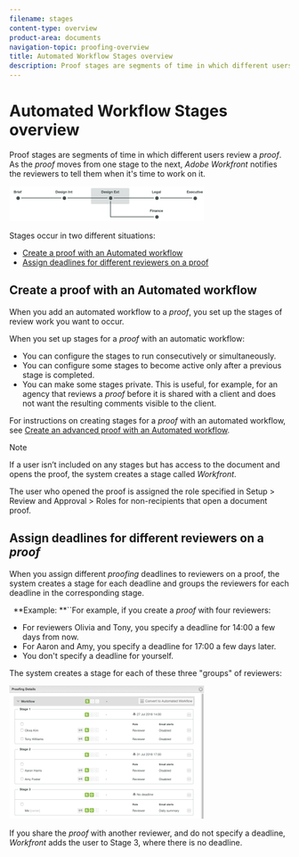 ```yaml
---
filename: stages
content-type: overview
product-area: documents
navigation-topic: proofing-overview
title: Automated Workflow Stages overview
description: Proof stages are segments of time in which different users review a proof. As the proof moves from one stage to the next, Adobe Workfront notifies the reviewers to tell them when it's time to work on it.
---
```


# Automated Workflow Stages overview

Proof stages are segments of time in which different users review a *proof*. As the *proof* moves from one stage to the next, *Adobe Workfront* notifies the reviewers to tell them when it's time to work on it.

![stages_diagram.png](assets/stages-diagram-350x63.png)

Stages occur in two different situations:

* [Create a proof with an Automated workflow](#create) 
* [Assign deadlines for different reviewers on a proof](#assign)

## Create a proof with an Automated workflow

When you add an automated workflow to a *proof*, you set up the stages of review work you want to occur.

When you set up stages for a *proof* with an automatic workflow:

* You can configure the stages to run consecutively or simultaneously.
* You can configure some stages to become active only after a previous stage is completed.
* You can make some stages private. This is useful, for example, for an agency that reviews a *proof* before it is shared with a client and does not want the resulting comments visible to the client.

For instructions on creating stages for a *proof* with an automated workflow, see [Create an advanced proof with an Automated workflow](../../../review-and-approve-work/proofing/creating-proofs-within-workfront/create-automated-proof-workflow.md).

>[!NOTE]
>
>If a user isn’t included on any stages but has access to the document and opens the proof, the system creates a stage called *Workfront*. 
>
>The user who opened the proof is assigned the role specified in Setup > Review and Approval > Roles for non-recipients that open a document proof.

## Assign deadlines for different reviewers on a *proof*

When you assign different *proofing* deadlines to reviewers on a proof, the system creates a stage for each deadline and groups&nbsp;the reviewers for each deadline in the corresponding stage.&nbsp;

` `**Example: **``For example, if you create a *proof* with four reviewers:

* For reviewers Olivia and Tony, you specify a deadline for 14:00 a few days from now.
* For Aaron and Amy, you specify a deadline for 17:00 a few days later.
* You don't specify a deadline for yourself.

The system creates a stage for each of these three "groups" of reviewers:

![stages.png](assets/stages-350x239.png)

If you share the *proof* with another reviewer, and do not specify a deadline, *Workfront* adds the user to Stage 3, where there is no deadline.&nbsp;
